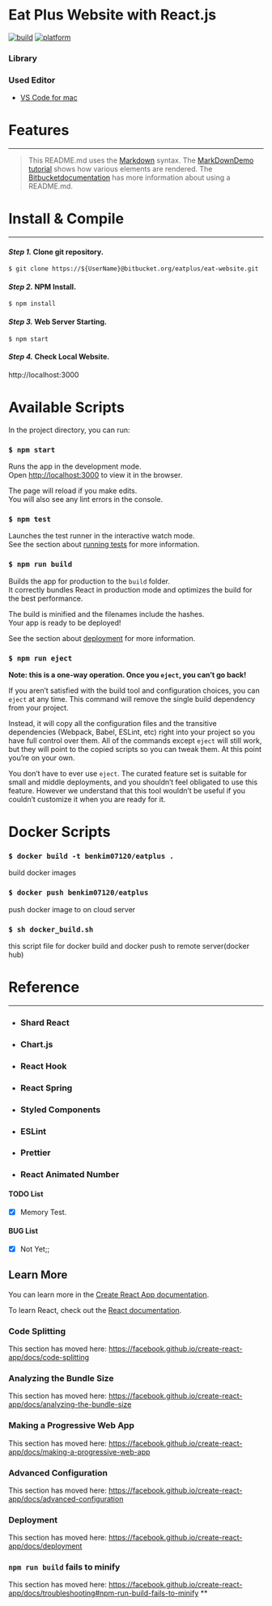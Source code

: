 

# **Eat Plus Website with React.js**

[![build](https://img.shields.io/badge/build-passing-brightgreen.svg)](https://bitbucket.org/xengiennering/sn3d-project) [![platform](https://img.shields.io/badge/platform-mac-lightgrey.svg)]()

### **Library**

### **Used Editor**

- [VS Code for mac](https://code.visualstudio.com/)

# **Features**

---

> This README.md uses the [Markdown](http://daringfireball.net/projects/markdown/) syntax. The [MarkDownDemo tutorial](https://bitbucket.org/tutorials/markdowndemo) shows how various elements are rendered. The [Bitbucketdocumentation](https://confluence.atlassian.com/bitbucket/readme-content-221449772.html) has more information about using a README.md.

# **Install & Compile**

---

#### **_Step 1._** Clone git repository.

```
$ git clone https://${UserName}@bitbucket.org/eatplus/eat-website.git
```

#### **_Step 2._** NPM Install.

```
$ npm install
```

#### **_Step 3._** Web Server Starting.

```
$ npm start
```

#### **_Step 4._** Check Local Website.

http://localhost:3000

# **Available Scripts**

In the project directory, you can run:

### `$ npm start`

Runs the app in the development mode.<br>
Open [http://localhost:3000](http://localhost:3000) to view it in the browser.

The page will reload if you make edits.<br>
You will also see any lint errors in the console.

### `$ npm test`

Launches the test runner in the interactive watch mode.<br>
See the section about [running tests](https://facebook.github.io/create-react-app/docs/running-tests) for more information.

### `$ npm run build`

Builds the app for production to the `build` folder.<br>
It correctly bundles React in production mode and optimizes the build for the best performance.

The build is minified and the filenames include the hashes.<br>
Your app is ready to be deployed!

See the section about [deployment](https://facebook.github.io/create-react-app/docs/deployment) for more information.

### `$ npm run eject`

**Note: this is a one-way operation. Once you `eject`, you can’t go back!**

If you aren’t satisfied with the build tool and configuration choices, you can `eject` at any time. This command will remove the single build dependency from your project.

Instead, it will copy all the configuration files and the transitive dependencies (Webpack, Babel, ESLint, etc) right into your project so you have full control over them. All of the commands except `eject` will still work, but they will point to the copied scripts so you can tweak them. At this point you’re on your own.

You don’t have to ever use `eject`. The curated feature set is suitable for small and middle deployments, and you shouldn’t feel obligated to use this feature. However we understand that this tool wouldn’t be useful if you couldn’t customize it when you are ready for it.


# **Docker Scripts**

### `$ docker build -t benkim07120/eatplus .`

build docker images

### `$ docker push benkim07120/eatplus`

push docker image to on cloud server

### `$ sh docker_build.sh`
this script file for docker build and docker push to remote server(docker hub)


# **Reference**

---

- ### **Shard React**

- ### **Chart.js**

- ### **React Hook**
  
- ### **React Spring**

- ### **Styled Components**

- ### **ESLint**

- ### **Prettier**

- ### **React Animated Number**


#### TODO List

- [x] Memory Test.

#### BUG List

- [x] Not Yet;;

## Learn More

You can learn more in the [Create React App documentation](https://facebook.github.io/create-react-app/docs/getting-started).

To learn React, check out the [React documentation](https://reactjs.org/).

### Code Splitting

This section has moved here: https://facebook.github.io/create-react-app/docs/code-splitting

### Analyzing the Bundle Size

This section has moved here: https://facebook.github.io/create-react-app/docs/analyzing-the-bundle-size

### Making a Progressive Web App

This section has moved here: https://facebook.github.io/create-react-app/docs/making-a-progressive-web-app

### Advanced Configuration

This section has moved here: https://facebook.github.io/create-react-app/docs/advanced-configuration

### Deployment

This section has moved here: https://facebook.github.io/create-react-app/docs/deployment

### `npm run build` fails to minify

This section has moved here: https://facebook.github.io/create-react-app/docs/troubleshooting#npm-run-build-fails-to-minify
\*\*
